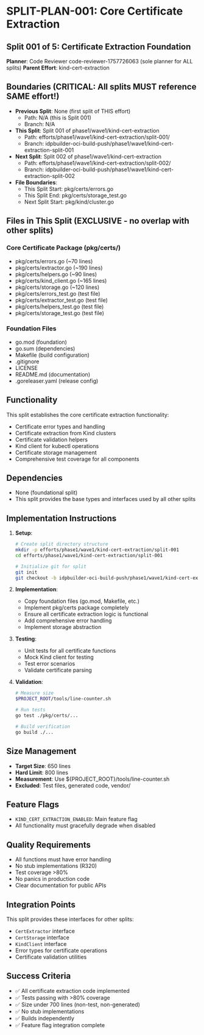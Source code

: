 # SPLIT-PLAN-001: Core Certificate Extraction
## Split 001 of 5: Certificate Extraction Foundation
**Planner**: Code Reviewer code-reviewer-1757726063 (sole planner for ALL splits)
**Parent Effort**: kind-cert-extraction

<!-- ORCHESTRATOR METADATA PLACEHOLDER - DO NOT REMOVE -->
<!-- The orchestrator will add infrastructure metadata below: -->
<!-- WORKING_DIRECTORY, BRANCH, REMOTE, BASE_BRANCH, etc. -->
<!-- SW Engineers MUST read this metadata to navigate to the correct directory -->
<!-- END PLACEHOLDER -->

## Boundaries (CRITICAL: All splits MUST reference SAME effort!)
- **Previous Split**: None (first split of THIS effort)
  - Path: N/A (this is Split 001)
  - Branch: N/A
- **This Split**: Split 001 of phase1/wave1/kind-cert-extraction
  - Path: efforts/phase1/wave1/kind-cert-extraction/split-001/
  - Branch: idpbuilder-oci-build-push/phase1/wave1/kind-cert-extraction-split-001
- **Next Split**: Split 002 of phase1/wave1/kind-cert-extraction
  - Path: efforts/phase1/wave1/kind-cert-extraction/split-002/
  - Branch: idpbuilder-oci-build-push/phase1/wave1/kind-cert-extraction-split-002
- **File Boundaries**:
  - This Split Start: pkg/certs/errors.go
  - This Split End: pkg/certs/storage_test.go
  - Next Split Start: pkg/kind/cluster.go

## Files in This Split (EXCLUSIVE - no overlap with other splits)
### Core Certificate Package (pkg/certs/)
- pkg/certs/errors.go (~70 lines)
- pkg/certs/extractor.go (~190 lines)
- pkg/certs/helpers.go (~90 lines)
- pkg/certs/kind_client.go (~165 lines)
- pkg/certs/storage.go (~120 lines)
- pkg/certs/errors_test.go (test file)
- pkg/certs/extractor_test.go (test file)
- pkg/certs/helpers_test.go (test file)
- pkg/certs/storage_test.go (test file)

### Foundation Files
- go.mod (foundation)
- go.sum (dependencies)
- Makefile (build configuration)
- .gitignore
- LICENSE
- README.md (documentation)
- .goreleaser.yaml (release config)

## Functionality
This split establishes the core certificate extraction functionality:
- Certificate error types and handling
- Certificate extraction from Kind clusters
- Certificate validation helpers
- Kind client for kubectl operations
- Certificate storage management
- Comprehensive test coverage for all components

## Dependencies
- None (foundational split)
- This split provides the base types and interfaces used by all other splits

## Implementation Instructions
1. **Setup**:
   ```bash
   # Create split directory structure
   mkdir -p efforts/phase1/wave1/kind-cert-extraction/split-001
   cd efforts/phase1/wave1/kind-cert-extraction/split-001
   
   # Initialize git for split
   git init
   git checkout -b idpbuilder-oci-build-push/phase1/wave1/kind-cert-extraction-split-001
   ```

2. **Implementation**:
   - Copy foundation files (go.mod, Makefile, etc.)
   - Implement pkg/certs package completely
   - Ensure all certificate extraction logic is functional
   - Add comprehensive error handling
   - Implement storage abstraction

3. **Testing**:
   - Unit tests for all certificate functions
   - Mock Kind client for testing
   - Test error scenarios
   - Validate certificate parsing

4. **Validation**:
   ```bash
   # Measure size
   $PROJECT_ROOT/tools/line-counter.sh
   
   # Run tests
   go test ./pkg/certs/...
   
   # Build verification
   go build ./...
   ```

## Size Management
- **Target Size**: 650 lines
- **Hard Limit**: 800 lines
- **Measurement**: Use ${PROJECT_ROOT}/tools/line-counter.sh
- **Excluded**: Test files, generated code, vendor/

## Feature Flags
- `KIND_CERT_EXTRACTION_ENABLED`: Main feature flag
- All functionality must gracefully degrade when disabled

## Quality Requirements
- All functions must have error handling
- No stub implementations (R320)
- Test coverage >80%
- No panics in production code
- Clear documentation for public APIs

## Integration Points
This split provides these interfaces for other splits:
- `CertExtractor` interface
- `CertStorage` interface
- `KindClient` interface
- Error types for certificate operations
- Certificate validation utilities

## Success Criteria
- ✅ All certificate extraction code implemented
- ✅ Tests passing with >80% coverage
- ✅ Size under 700 lines (non-test, non-generated)
- ✅ No stub implementations
- ✅ Builds independently
- ✅ Feature flag integration complete
